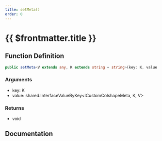 ```yaml
---
title: setMeta()
order: 0
---
```


# {{ $frontmatter.title }}

<!--@include: ./setMeta_partial_header.md-->

## Function Definition

```ts
public setMeta<V extends any, K extends string = string>(key: K, value: shared.InterfaceValueByKey<ICustomColshapeMeta, K, V>): void;
```

### Arguments

* key: K
* value: shared.InterfaceValueByKey\<ICustomColshapeMeta, K, V\>

### Returns

* void

## Documentation

<!--@include: ./setMeta_partial_footer.md-->
